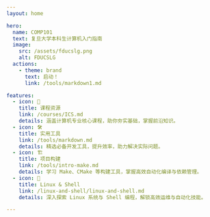 ```yaml
---
layout: home

hero:
  name: COMP101           
  text: 复旦大学本科生计算机入门指南
  image:
    src: /assets/fducslg.png
    alt: FDUCSLG
  actions:
    - theme: brand
      text: 启动！
      link: /tools/markdown1.md

features:
  - icon: 📝
    title: 课程资源
    link: /courses/ICS.md
    details: 涵盖计算机专业核心课程，助你夯实基础，掌握前沿知识。
  - icon: 🛠️
    title: 实用工具
    link: /tools/markdown.md
    details: 精选必备开发工具，提升效率，助力解决实际问题。
  - icon: 🏗️
    title: 项目构建
    link: /tools/intro-make.md
    details: 学习 Make、CMake 等构建工具，掌握高效自动化编译与依赖管理。
  - icon: 🐧
    title: Linux & Shell
    link: /linux-and-shell/linux-and-shell.md
    details: 深入探索 Linux 系统与 Shell 编程，解锁高效运维与自动化技能。

---
```

<Confetti />


